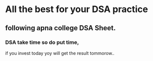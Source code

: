 # All the best for your DSA practice


## following apna college DSA Sheet.

### DSA take time so do put time, 
if you invest today yoy will get the result tommorow..